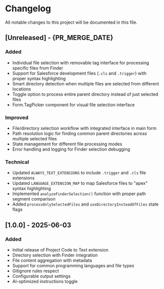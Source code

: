# Changelog

All notable changes to this project will be documented in this file.

## [Unreleased] - {PR_MERGE_DATE}

### Added
- Individual file selection with removable tag interface for processing specific files from Finder
- Support for Salesforce development files (`.cls` and `.trigger`) with proper syntax highlighting  
- Smart directory detection when multiple files are selected from different locations
- Toggle option to process entire parent directory instead of just selected files
- Form.TagPicker component for visual file selection interface

### Improved
- File/directory selection workflow with integrated interface in main form
- Path resolution logic for finding common parent directories across multiple selected files
- State management for different file processing modes
- Error handling and logging for Finder selection debugging

### Technical
- Updated `ALWAYS_TEXT_EXTENSIONS` to include `.trigger` and `.cls` file extensions
- Updated `LANGUAGE_EXTENSION_MAP` to map Salesforce files to "apex" syntax highlighting
- Implemented `analyzeFinderSelection()` function with proper path segment comparison
- Added `processOnlySelectedFiles` and `useDirectoryInsteadOfFiles` state flags

## [1.0.0] - 2025-06-03

### Added
- Initial release of Project Code to Text extension
- Directory selection with Finder integration
- File content aggregation with metadata
- Support for common programming languages and file types
- Gitignore rules respect
- Configurable output settings
- AI-optimized instructions toggle

